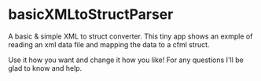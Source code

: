 # basicXMLtoStructParser
A basic &amp; simple XML to struct converter. This tiny app shows an 
exmple of reading an xml data file and mapping the data 
to a cfml struct.

Use it how you want and change it how you like! 
For any questions I'll be glad to know and help.

